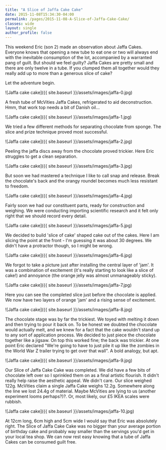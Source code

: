 ```yaml
---
title: "A Slice of Jaffa Cake Cake"
date: 2015-11-08T15:34:30-04:00
permalink: /pages/2015-11-08-A-Slice-of-Jaffa-Cake-Cake/
classes: wide
layout: single
author_profile: false
---
```


This weekend Eric (son 2) made an observation about Jaffa Cakes. Everyone knows that opening a new tube to eat one or two will always end with the inevitable consumption of the lot, accompanied by a warranted pang of guilt. But should we feel guilty? Jaffa Cakes are pretty small and there are only twelve in a tube. If you clumped them all together would they really add up to more than a generous slice of cake?

Let the adventure begin.

![Jaffa cake cake]({{ site.baseurl }}/assets/images/jaffa-0.jpg)

A fresh tube of McVities Jaffa Cakes, refrigerated to aid deconstruction. Hmm, that work top needs a bit of Danish oil...

![Jaffa cake cake]({{ site.baseurl }}/assets/images/jaffa-1.jpg)

We tried a few different methods for separating chocolate from sponge. The slice and prize technique proved most successful.

![Jaffa cake cake]({{ site.baseurl }}/assets/images/jaffa-2.jpg)

Peeling the jaffa discs away from the chocolate proved trickier. Here Eric struggles to get a clean separation.

![Jaffa cake cake]({{ site.baseurl }}/assets/images/jaffa-3.jpg)

But soon we had mastered a technique I like to call snap and release. Break the chocolate's back and the orangy roundel becomes much less resistant to freedom.

![Jaffa cake cake]({{ site.baseurl }}/assets/images/jaffa-4.jpg)

Fairly soon we had our constituent parts, ready for construction and weighing. We were conducting importing scientific research and it felt only right that we should record every detail.

![Jaffa cake cake]({{ site.baseurl }}/assets/images/jaffa-5.jpg)

We decided to build 'slice of cake' shaped cake out of the cakes. Here I am slicing the point at the front - I'm guessing it was about 30 degrees. We didn't have a protractor though, so I might be wrong.

![Jaffa cake cake]({{ site.baseurl }}/assets/images/jaffa-6.jpg)

We forgot to take a picture just after installing the central layer of 'jam'. It was a combination of excitement (it's really starting to look like a slice of cake!) and annoyance (the orange jelly was almost unmanageably sticky).

![Jaffa cake cake]({{ site.baseurl }}/assets/images/jaffa-7.jpg)

Here you can see the completed slice just before the chocolate is applied. We now have two layers of orange 'jam' and a rising sense of excitement.

![Jaffa cake cake]({{ site.baseurl }}/assets/images/jaffa-8.jpg)

The chocolate stage was by far the trickiest. We toyed with melting it down and then trying to pour it back on. To be honest we doubted the chocolate would actually melt, and we knew for a fact that the cake wouldn't stand up to any sort of application process. We decided to just piece the chocolate together like a jigsaw. On top this worked fine; the back was trickier. At one point Eric declared "We're going to have to just pile it up like the zombies in the World War Z trailer trying to get over that wall". A bold analogy, but apt.

![Jaffa cake cake]({{ site.baseurl }}/assets/images/jaffa-9.jpg)

Our Slice of Jaffa Cake Cake was completed. We did have a few bits of chocolate left over so I sprinkled them on as a final artistic flourish. It didn't really help raise the aesthetic appeal. We didn't care. Our slice weighed 122g. McVities claim a single Jaffa Cake weighs 12.2g. Somewhere along the line we lost 24.4g of material. Maybe McVities are lying to us (another experiment looms perhaps?)?. Or, most likely, our £5 IKEA scales were rubbish.

![Jaffa cake cake]({{ site.baseurl }}/assets/images/jaffa-10.jpg)

At 12cm long, 6cm high and 5cm wide I would say that Eric was absolutely right. The Slice of Jaffa Cake Cake was no bigger than your average portion of birthday cake and probably way smaller than the servings you'd get in your local tea shop. We can now rest easy knowing that a tube of Jaffa Cakes can be consumed guilt free.
